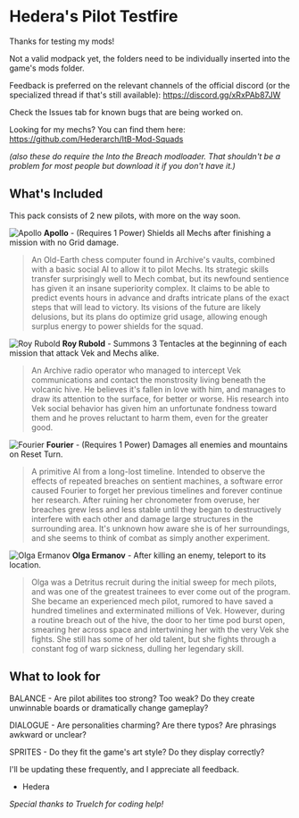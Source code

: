 # Hedera's Pilot Testfire
Thanks for testing my mods!

Not a valid modpack yet, the folders need to be individually inserted into the game's mods folder.

Feedback is preferred on the relevant channels of the official discord (or the specialized thread if that's still available): https://discord.gg/xRxPAb87JW

Check the Issues tab for known bugs that are being worked on.

Looking for my mechs? You can find them here: https://github.com/Hederarch/ItB-Mod-Squads

*(also these do require the Into the Breach modloader. That shouldn't be a problem for most people but download it if you don't have it.)*

## What's Included
This pack consists of 2 new pilots, with more on the way soon.

![Apollo](https://cdn.discordapp.com/attachments/699323570211520556/1021146960268365974/apollo.png)
**Apollo** - (Requires 1 Power) Shields all Mechs after finishing a mission with no Grid damage.

> An Old-Earth chess computer found in Archive's vaults, combined with a basic social AI to allow it to pilot Mechs. Its strategic skills transfer surprisingly well to Mech combat, but its newfound sentience has given it an insane superiority complex. It claims to be able to predict events hours in advance and drafts intricate plans of the exact steps that will lead to victory. Its visions of the future are likely delusions, but its plans do optimize grid usage, allowing enough surplus energy to power shields for the squad.

![Roy Rubold](https://cdn.discordapp.com/attachments/699323570211520556/1021146960943661076/roy.png)
**Roy Rubold** - Summons 3 Tentacles at the beginning of each mission that attack Vek and Mechs alike.

> An Archive radio operator who managed to intercept Vek communications and contact the monstrosity living beneath the volcanic hive. He believes it's fallen in love with him, and manages to draw its attention to the surface, for better or worse. His research into Vek social behavior has given him an unfortunate fondness toward them and he proves reluctant to harm them, even for the greater good.

![Fourier](https://media.discordapp.net/attachments/1006298746658771034/1021290808038674443/fourier.png)
**Fourier** - (Requires 1 Power) Damages all enemies and mountains on Reset Turn.

> A primitive AI from a long-lost timeline. Intended to observe the effects of repeated breaches on sentient machines, a software error caused Fourier to forget her previous timelines and forever continue her research. After ruining her chronometer from overuse, her breaches grew less and less stable until they began to destructively interfere with each other and damage large structures in the surrounding area. It's unknown how aware she is of her surroundings, and she seems to think of combat as simply another experiment.

![Olga Ermanov](https://media.discordapp.net/attachments/1006298746658771034/1022006929423335434/olga.png)
**Olga Ermanov** - After killing an enemy, teleport to its location.

> Olga was a Detritus recruit during the initial sweep for mech pilots, and was one of the greatest trainees to ever come out of the program. She became an experienced mech pilot, rumored to have saved a hundred timelines and exterminated millions of Vek. However, during a routine breach out of the hive, the door to her time pod burst open, smearing her across space and intertwining her with the very Vek she fights. She still has some of her old talent, but she fights through a constant fog of warp sickness, dulling her legendary skill. 

## What to look for
BALANCE - Are pilot abilites too strong? Too weak? Do they create unwinnable boards or dramatically change gameplay?

DIALOGUE - Are personalities charming? Are there typos? Are phrasings awkward or unclear?

SPRITES - Do they fit the game's art style? Do they display correctly?


I'll be updating these frequently, and I appreciate all feedback.
- Hedera

*Special thanks to TrueIch for coding help!*
